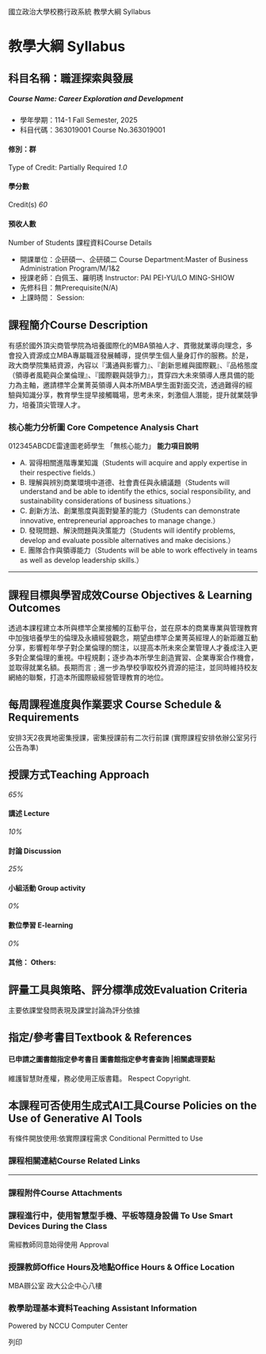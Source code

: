國立政治大學校務行政系統 教學大綱 Syllabus
# 教學大綱 Syllabus
##  科目名稱：職涯探索與發展
#####  Course Name: Career Exploration and Development
  * 學年學期：114-1 Fall Semester, 2025 
  * 科目代碼：363019001 Course No.363019001


#### 修別：群
Type of Credit: Partially Required 
_1.0_
#### 學分數
Credit(s)
_60_
#### 預收人數
Number of Students
課程資料Course Details
  * 開課單位：企研碩一、企研碩二 Course Department:Master of Business Administration Program/M/1&2 
  * 授課老師：白佩玉、羅明琇 Instructor: PAI PEI-YU/LO MING-SHIOW 
  * 先修科目：無Prerequisite(N/A)
  * 上課時間： Session: 


##  課程簡介Course Description
有感於國外頂尖商管學院為培養國際化的MBA領袖人才、貫徹就業導向理念，多會投入資源成立MBA專屬職涯發展輔導，提供學生個人量身訂作的服務。於是，政大商學院集結資源，內容以『溝通與影響力』、『創新思維與國際觀』、『品格態度（領導者風範與企業倫理』、『國際觀與競爭力』，貫穿四大未來領導人應具備的能力為主軸，邀請標竿企業菁英領導人與本所MBA學生面對面交流，透過難得的經驗與知識分享，教育學生提早接觸職場，思考未來，刺激個人潛能，提升就業競爭力，培養頂尖管理人才。
###  核心能力分析圖 Core Competence Analysis Chart
012345ABCDE雷達圖老師學生
「無核心能力」 
**能力項目說明**
  * A. 習得相關進階專業知識（Students will acquire and apply expertise in their respective fields.）
  * B. 理解與辨別商業環境中道德、社會責任與永續議題（Students will understand and be able to identify the ethics, social responsibility, and sustainability considerations of business situations.）
  * C. 創新方法、創業態度與面對變革的能力（Students can demonstrate innovative, entrepreneurial approaches to manage change.）
  * D. 發現問題、解決問題與決策能力（Students will identify problems, develop and evaluate possible alternatives and make decisions.）
  * E. 團隊合作與領導能力（Students will be able to work effectively in teams as well as develop leadership skills.）


* * *
##  課程目標與學習成效Course Objectives & Learning Outcomes 
透過本課程建立本所與標竿企業接觸的互動平台，並在原本的商業專業與管理教育中加強培養學生的倫理及永續經營觀念，期望由標竿企業菁英經理人的新距離互動分享，影響輕年學子對企業倫理的關注，以提高本所未來企業管理人才養成注入更多對企業倫理的重視。中程規劃；逐步為本所學生創造實習、企業專案合作機會，並取得就業名額。長期而言﹔進一步為學校爭取校外資源的挹注，並同時維持校友網絡的聯繫，打造本所國際級經營管理教育的地位。
##  每周課程進度與作業要求 Course Schedule & Requirements
安排3天2夜異地密集授課，密集授課前有二次行前課
(實際課程安排依辦公室另行公告為準)
##  授課方式Teaching Approach
_65%_
####  講述 Lecture
_10%_
####  討論 Discussion
_25%_
####  小組活動 Group activity
_0%_
####  數位學習 E-learning
_0%_
####  其他： Others:
##  評量工具與策略、評分標準成效Evaluation Criteria
主要依課堂發問表現及課堂討論為評分依據
##  指定/參考書目Textbook & References
####  已申請之圖書館指定參考書目  圖書館指定參考書查詢 |相關處理要點
維護智慧財產權，務必使用正版書籍。 Respect Copyright.
##  本課程可否使用生成式AI工具Course Policies on the Use of Generative AI Tools
有條件開放使用:依實際課程需求 Conditional Permitted to Use 
###  課程相關連結Course Related Links
* * *
###  課程附件Course Attachments
###  課程進行中，使用智慧型手機、平板等隨身設備 To Use Smart Devices During the Class
需經教師同意始得使用  Approval
###  授課教師Office Hours及地點Office Hours & Office Location
MBA辧公室 政大公企中心八樓
###  教學助理基本資料Teaching Assistant Information
Powered by NCCU Computer Center
  
列印
